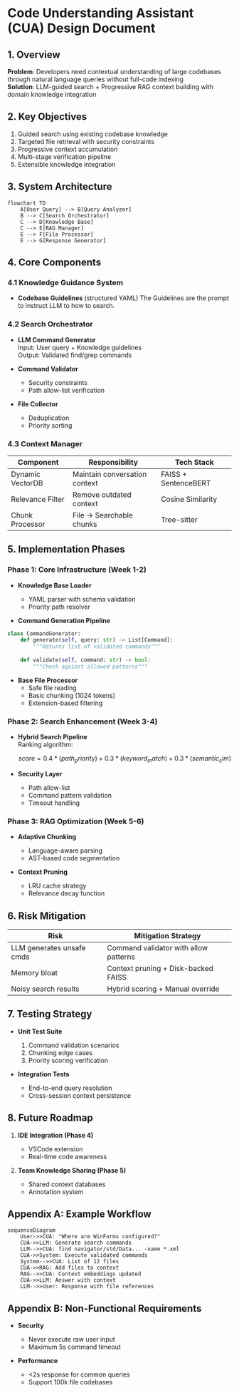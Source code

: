 # Code Understanding Assistant (CUA) Design Document

## 1. Overview
**Problem**: Developers need contextual understanding of large codebases through natural language queries without full-code indexing  
**Solution**: LLM-guided search + Progressive RAG context building with domain knowledge integration

## 2. Key Objectives

1. Guided search using existing codebase knowledge
2. Targeted file retrieval with security constraints
3. Progressive context accumulation
4. Multi-stage verification pipeline
5. Extensible knowledge integration

## 3. System Architecture

```mermaid
flowchart TD
    A[User Query] --> B[Query Analyzer]
    B --> C[Search Orchestrator]
    C --> D[Knowledge Base]
    C --> E[RAG Manager]
    E --> F[File Processor]
    E --> G[Response Generator]
```

## 4. Core Components

### 4.1 Knowledge Guidance System

- **Codebase Guidelines** (structured YAML)
  The Guidelines are the prompt to instruct LLM to how to search.


### 4.2 Search Orchestrator

- **LLM Command Generator**  
  Input: User query + Knowledge guidelines  
  Output: Validated find/grep commands

- **Command Validator**  
  - Security constraints  
  - Path allow-list verification

- **File Collector**  
  - Deduplication  
  - Priority sorting

### 4.3 Context Manager

| Component          | Responsibility               | Tech Stack              |
|--------------------|------------------------------|-------------------------|
| Dynamic VectorDB   | Maintain conversation context| FAISS + SentenceBERT    |
| Relevance Filter   | Remove outdated context      | Cosine Similarity       |
| Chunk Processor    | File → Searchable chunks     | Tree-sitter             |

## 5. Implementation Phases

### Phase 1: Core Infrastructure (Week 1-2)

- **Knowledge Base Loader**
  - YAML parser with schema validation
  - Priority path resolver

- **Command Generation Pipeline**

```python
class CommandGenerator:
    def generate(self, query: str) -> List[Command]:
        """Returns list of validated commands"""
        
    def validate(self, command: str) -> bool:
        """Check against allowed patterns"""
```

- **Base File Processor**
  - Safe file reading
  - Basic chunking (1024 tokens)
  - Extension-based filtering

### Phase 2: Search Enhancement (Week 3-4)

- **Hybrid Search Pipeline**  
  Ranking algorithm:  
  ```math
  score = 0.4*(path_priority) + 0.3*(keyword_match) + 0.3*(semantic_sim)
  ```

- **Security Layer**
  - Path allow-list
  - Command pattern validation
  - Timeout handling

### Phase 3: RAG Optimization (Week 5-6)

- **Adaptive Chunking**
  - Language-aware parsing
  - AST-based code segmentation

- **Context Pruning**
  - LRU cache strategy
  - Relevance decay function

## 6. Risk Mitigation

| Risk                      | Mitigation Strategy                     |
|---------------------------|-----------------------------------------|
| LLM generates unsafe cmds | Command validator with allow patterns   |
| Memory bloat              | Context pruning + Disk-backed FAISS     |
| Noisy search results      | Hybrid scoring + Manual override        |

## 7. Testing Strategy

- **Unit Test Suite**
  1. Command validation scenarios
  2. Chunking edge cases
  3. Priority scoring verification

- **Integration Tests**
  - End-to-end query resolution
  - Cross-session context persistence

## 8. Future Roadmap

1. **IDE Integration (Phase 4)**
   - VSCode extension
   - Real-time code awareness

2. **Team Knowledge Sharing (Phase 5)**
   - Shared context databases
   - Annotation system

## Appendix A: Example Workflow

```mermaid
sequenceDiagram
    User->>CUA: "Where are WinForms configured?"
    CUA->>LLM: Generate search commands
    LLM-->>CUA: find navigator/std/Data... -name *.xml
    CUA->>System: Execute validated commands
    System-->>CUA: List of 12 files
    CUA->>RAG: Add files to context
    RAG-->>CUA: Context embeddings updated
    CUA->>LLM: Answer with context
    LLM-->>User: Response with file references
```

## Appendix B: Non-Functional Requirements

- **Security**
  - Never execute raw user input
  - Maximum 5s command timeout

- **Performance**
  - <2s response for common queries
  - Support 100k file codebases
